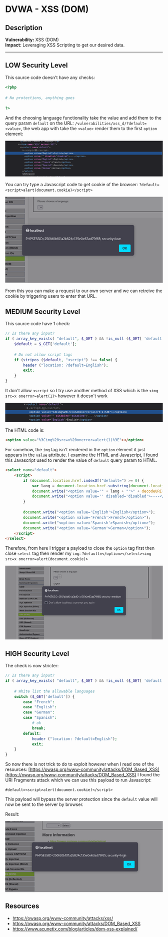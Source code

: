 # DVWA - XSS (DOM)

## Description

**Vulnerability:** XSS (DOM)    
**Impact:** Leveraging XSS Scripting to get our desired data.

---

## LOW Security Level
This source code doesn't have any checks:
```php
<?php

# No protections, anything goes

?>
```
And the choosing language functionality take the value and add them to the query param `default` on the URL: `/vulnerabilities/xss_d/?default=<value>`, the web app with take the `<value>` render them to the first `option` element:

![Guide image](./screenshots/1.png)

You can try type a Javascript code to get cookie of the browser: `?default=<script>alert(document.cookie)</script>`

![Guide image](./screenshots/2.png)

From this you can make a request to our own server and we can retreive the cookie by triggering users to enter that URL.

## MEDIUM Security Level
This source code have 1 check:
```php
// Is there any input?
if ( array_key_exists( "default", $_GET ) && !is_null ($_GET[ 'default' ]) ) {
    $default = $_GET['default'];
    
    # Do not allow script tags
    if (stripos ($default, "<script") !== false) {
        header ("location: ?default=English");
        exit;
    }
}
```
It don't allow `<script` so I try use another method of XSS which is the `<img src=x onerror=alert(1)>` however it doesn't work

![Guide image](./screenshots/3.png)

The HTML code is:
```html
<option value="%3Cimg%20src=x%20onerror=alert(1)%3E"></option>
```
For somehow, the `img` tag isn't rendered in the `option` element it just appears in the `value` attribute. I examine the HTML and Javascript, I found this Javascript used to render the value of `default` query param to HTML.
```html
<select name="default">
    <script>
        if (document.location.href.indexOf("default=") >= 0) {
            var lang = document.location.href.substring(document.location.href.indexOf("default=")+8);
            document.write("<option value='" + lang + "'>" + decodeURI(lang) + "</option>");
            document.write("<option value='' disabled='disabled'>----</option>");
        }
            
        document.write("<option value='English'>English</option>");
        document.write("<option value='French'>French</option>");
        document.write("<option value='Spanish'>Spanish</option>");
        document.write("<option value='German'>German</option>");
    </script>
</select>
```
Therefore, from here I trigger a payload to close the `option` tag first then close `select` tag then render my `img`: `?default=</option></select><img src=x onerror=alert(document.cookie)>`

![Guide image](./screenshots/4.png)

## HIGH Security Level
The check is now stricter:
```php
// Is there any input?
if ( array_key_exists( "default", $_GET ) && !is_null ($_GET[ 'default' ]) ) {

    # White list the allowable languages
    switch ($_GET['default']) {
        case "French":
        case "English":
        case "German":
        case "Spanish":
            # ok
            break;
        default:
            header ("location: ?default=English");
            exit;
    }
}
```
So now there is not trick to do to exploit however when I read one of the resources: [https://owasp.org/www-community/attacks/DOM_Based_XSS](https://owasp.org/www-community/attacks/DOM_Based_XSS) I found the URI Fragments attack which we can use this payload to run Javascript:
```
#default=<script>alert(document.cookie)</script>
```
This payload will bypass the server protection since the `default` value will now be sent to the server by browser.

Result:

![Guide image](./screenshots/5.png)

## Resources
- https://owasp.org/www-community/attacks/xss/
- https://owasp.org/www-community/attacks/DOM_Based_XSS
- https://www.acunetix.com/blog/articles/dom-xss-explained/
